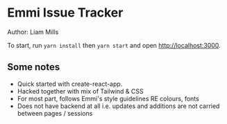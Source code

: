 # Emmi Issue Tracker

Author: Liam Mills

To start, run ```yarn install``` then ```yarn start``` and open [http://localhost:3000](http://localhost:3000).

## Some notes
* Quick started with create-react-app.
* Hacked together with mix of Tailwind & CSS
* For most part, follows Emmi's style guidelines RE colours, fonts
* Does not have backend at all i.e. updates and additions are not carried between pages / sessions

